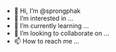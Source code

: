 - 👋 Hi, I’m @sprongphak
- 👀 I’m interested in ...
- 🌱 I’m currently learning ...
- 💞️ I’m looking to collaborate on ...
- 📫 How to reach me ...

<!---
sprongphak/sprongphak is a ✨ special ✨ repository because its `README.md` (this file) appears on your GitHub profile.
You can click the Preview link to take a look at your changes.
--->
